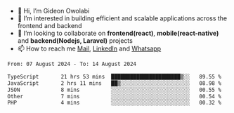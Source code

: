 - 👋 Hi, I’m Gideon Owolabi
- 👀 I’m interested in building efficient and scalable applications across the frontend and backend
- 💞️ I’m looking to collaborate on <b>frontend(react)</b>, <b>mobile(react-native)</b> and <b>backend(Nodejs, Laravel)</b> projects
- 📫 How to reach me <a href="mailto:gideoniyin2021@gmail.com">Mail</a>, <a href="https://www.linkedin.com/in/gideon-owolabi-9b667a232/">LinkedIn</a> and <a href="https://wa.me/2348055377085">Whatsapp</a>

<!---
gude1/gude1 is a ✨ special ✨ repository because its `README.md` (this file) appears on your GitHub profile.
You can click the Preview link to take a look at your changes.
--->

<!--START_SECTION:waka-->

```txt
From: 07 August 2024 - To: 14 August 2024

TypeScript       21 hrs 53 mins  ██████████████████████▒░░   89.55 %
JavaScript       2 hrs 11 mins   ██▒░░░░░░░░░░░░░░░░░░░░░░   08.98 %
JSON             8 mins          ░░░░░░░░░░░░░░░░░░░░░░░░░   00.55 %
Other            7 mins          ░░░░░░░░░░░░░░░░░░░░░░░░░   00.54 %
PHP              4 mins          ░░░░░░░░░░░░░░░░░░░░░░░░░   00.32 %
```

<!--END_SECTION:waka-->

